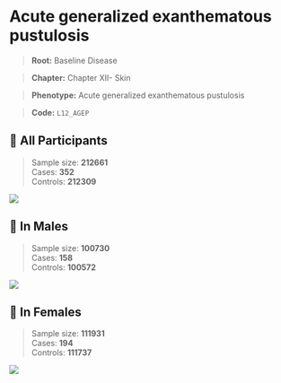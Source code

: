 # Acute generalized exanthematous pustulosis

> **Root:** Baseline Disease  

> **Chapter:** Chapter XII- Skin  

> **Phenotype:** Acute generalized exanthematous pustulosis  

> **Code:** `L12_AGEP`

## 🧪 All Participants  
> Sample size: **212661**  
> Cases: **352**  
> Controls: **212309**
<img src="/Disease/Figures/ALL/Incidence/L12_AGEP.png"/>
<CsvTable src="/public/Disease/Data/ALL/Incidence/COX_L12_AGEP.csv" label="🔍 View full results" />

## 👨 In Males  
> Sample size: **100730**  
> Cases: **158**  
> Controls: **100572**
<img src="/Disease/Figures/Male/Incidence/L12_AGEP.png"/>
<CsvTable src="/public/Disease/Data/Male/Incidence/COX_L12_AGEP.csv" label="🔍 View full results" />

## 👩 In Females  
> Sample size: **111931**  
> Cases: **194**  
> Controls: **111737**
<img src="/Disease/Figures/Female/Incidence/L12_AGEP.png"/>
<CsvTable src="/public/Disease/Data/Female/Incidence/COX_L12_AGEP.csv" label="🔍 View full results" />
